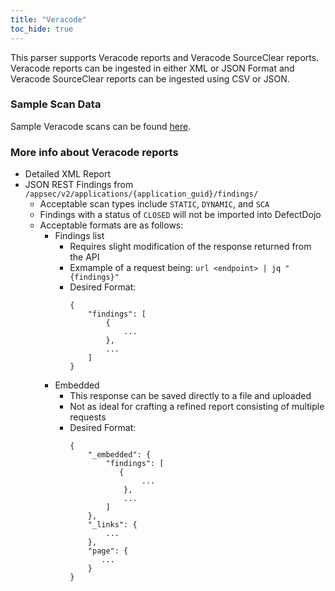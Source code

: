 ```yaml
---
title: "Veracode"
toc_hide: true
---
```


This parser supports Veracode reports and Veracode SourceClear reports. Veracode reports can be ingested in either XML or JSON Format and Veracode SourceClear reports can be ingested using CSV or JSON. 

### Sample Scan Data
Sample Veracode scans can be found [here](https://github.com/DefectDojo/django-DefectDojo/tree/master/unittests/scans/veracode).

### More info about Veracode reports
- Detailed XML Report
- JSON REST Findings from `/appsec/v2/applications/{application_guid}/findings/`
  - Acceptable scan types include `STATIC`, `DYNAMIC`, and `SCA`
  - Findings with a status of `CLOSED` will not be imported into DefectDojo
  - Acceptable formats are as follows:
    - Findings list
      - Requires slight modification of the response returned from the API
      - Exmample of a request being: `url <endpoint> | jq "{findings}"`
      - Desired Format:
        ```
        {
            "findings": [
                {
                    ...
                },
                ...
            ]
        }
        ```
    - Embedded 
      - This response can be saved directly to a file and uploaded
      - Not as ideal for crafting a refined report consisting of multiple requests
      - Desired Format:
        ```
        {
            "_embedded": {
                "findings": [
                   {
                        ...
                    },
                    ... 
                ]
            },
            "_links": {
                ...
            },
            "page": {
               ...
            }
        }
        ```